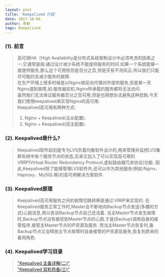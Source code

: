 ```yaml
---
layout: post
title: 'Keepalived 介绍'
date: 2017-10-04
author: 李新
tags: Keepalived
---
```


### (1). 前言
> 高可用HA（High Availability是分布式系统架构设计中必须考虑的因素之一,它通常是指:通过设计减少系统不能提供服务的时间.如果一个系统能够一直提供服务,那么这个可用性则是百分之百,但是天有不测风云.所以我们只能尽可能的去减少服务的故障.  
> 在生产环境上很多时候是以Nginx做反向代理对外提供服务,但是某一天Nginx遇到故障,如:服务器宕机.Nginx所承载的服务都将无法访问.  
> 虽然我们无法保证服务器百分之百可用,但是也得想办法避免这种悲剧,今天我们使用keepalived来实现Nginx的高可用.  
> Keepalived高可用有两种方式:  
> 1. Nginx + Keepalived(主从配置).  
> 2. Nginx + Keepalived(双主配置).  

### (2). Keepalived是什么?
> Keepalived软件起初是专为LVS负载均衡软件设计的,用来管理并监控LVS集群系统中各个服务节点的状态,后来又加入了可以实现高可用的VRRP(Virtual Router Redundancy Protocol,虚拟路由器冗余协议)功能.
> 因此,Keepalived除了能够管理LVS软件外,还可以作为其他服务(例如:Nginx、Haproxy、MySQL等)的高可用解决方案软件.  

### (3). Keepalived原理
> Keepalived高可用服务之间的故障切换转移是通过:VRRP来实现的.
> 在Keepalived服务正常工作时,Master会不断地向Backup节点发送(多播的方式)心跳消息,用以告诉Backup节点自己还活着.
> 当主Master节点发生故障时,Backup节点没有接受到Master节点的心跳,于是(Backup)调用自身的接管程序,接管主Master节点的IP资源及服务.
> 而当主Master节点恢复时,备Backup节点又会释放主节点故障时自身接管的IP资源及服务,恢复到原来的备用角色.    

### (4). Keepalived学习目录
> ["Keepalived 主备详解(二)"](/2017/10/04/Keepalived-Master-Backup.html)    
> ["Keepalived 双机热备(三)"](/2017/10/04/Keepalived-Double-Master-Backup.html)